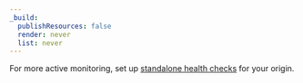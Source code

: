 ```yaml
---
_build:
  publishResources: false
  render: never
  list: never
---
```


For more active monitoring, set up [standalone health checks](/health-checks/) for your origin.
